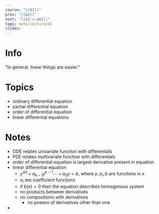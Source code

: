 ```yaml
---
course: "[[A2]]"
prev: "[[A2]]"
next: "[[A2-v-w02]]"
tags: note/lecture/A2
slides:
---
```



# Info
"In general, linear things are easier."

# Topics
- ordinary differential equation
- partial differential equation
- order of differential equation
- linear differential equations

# Notes
- ODE relates univariate function with differentials
- PDE relates multivariate function with differentials
- order of differential equation is largest derivative present in equation
- linear differential equation
	- $y^{(k)} + a_{k - 1} y ^{k - 1} \cdots + a_{0} y = b$, where $y, a_{i}, b$ are functions in $x$
	- $a_{i}$ are coefficient functions
	- if $b(x) = 0$ then the equation describes homogenous system
	- no products between derivatives
	- no compositions with derivatives
		- no powers of derivatives other than one
- 
